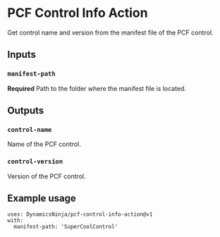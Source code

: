 # PCF Control Info Action

Get control name and version from the manifest file of the PCF control.

## Inputs

### `manifest-path`

**Required** Path to the folder where the manifest file is located.

## Outputs

### `control-name`

Name of the PCF control.

### `control-version`

Version of the PCF control.

## Example usage

    uses: DynamicsNinja/pcf-control-info-action@v1
    with:
      manifest-path: 'SuperCoolControl'